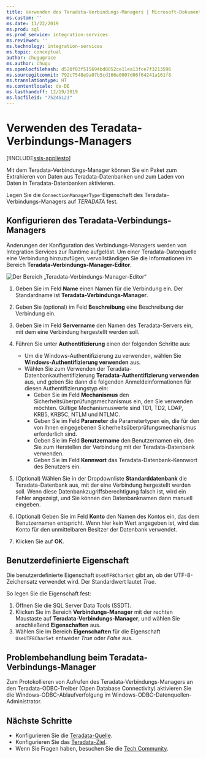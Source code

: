 ```yaml
---
title: Verwenden des Teradata-Verbindungs-Managers | Microsoft-Dokumentation
ms.custom: ''
ms.date: 11/22/2019
ms.prod: sql
ms.prod_service: integration-services
ms.reviewer: ''
ms.technology: integration-services
ms.topic: conceptual
author: chugugrace
ms.author: chugu
ms.openlocfilehash: d520f83f515694bd8852ce11ea13fce7f3213596
ms.sourcegitcommit: 792c7548e9a07b5cd166e0007d06f64241a161f8
ms.translationtype: HT
ms.contentlocale: de-DE
ms.lasthandoff: 12/19/2019
ms.locfileid: "75245123"
---
```

# <a name="use-the-teradata-connection-manager"></a>Verwenden des Teradata-Verbindungs-Managers

[!INCLUDE[ssis-appliesto](../../includes/ssis-appliesto-ssvrpluslinux-asdb-asdw-xxx.md)]

Mit dem Teradata-Verbindungs-Manager können Sie ein Paket zum Extrahieren von Daten aus Teradata-Datenbanken und zum Laden von Daten in Teradata-Datenbanken aktivieren.

Legen Sie die `ConnectionManagerType`-Eigenschaft des Teradata-Verbindungs-Managers auf *TERADATA* fest.

## <a name="configure-the-teradata-connection-manager"></a>Konfigurieren des Teradata-Verbindungs-Managers

Änderungen der Konfiguration des Verbindungs-Managers werden von Integration Services zur Runtime aufgelöst. Um einer Teradata-Datenquelle eine Verbindung hinzuzufügen, vervollständigen Sie die Informationen im Bereich **Teradata-Verbindungs-Manager-Editor**.

![Der Bereich „Teradata-Verbindungs-Manager-Editor“](media/teradata-connection-manager.png)

1. Geben Sie im Feld **Name** einen Namen für die Verbindung ein. Der Standardname ist **Teradata-Verbindungs-Manager**.

1. Geben Sie (optional) im Feld **Beschreibung** eine Beschreibung der Verbindung ein.

1. Geben Sie im Feld **Servername** den Namen des Teradata-Servers ein, mit dem eine Verbindung hergestellt werden soll.

1. Führen Sie unter **Authentifizierung** einen der folgenden Schritte aus:

   - Um die Windows-Authentifizierung zu verwenden, wählen Sie **Windows-Authentifizierung verwenden** aus.
   - Wählen Sie zum Verwenden der Teradata-Datenbankauthentifizierung **Teradata-Authentifizierung verwenden** aus, und geben Sie dann die folgenden Anmeldeinformationen für diesen Authentifizierungstyp ein:
     - Geben Sie im Feld **Mechanismus** den Sicherheitsüberprüfungsmechanismus ein, den Sie verwenden möchten. Gültige Mechanismuswerte sind TD1, TD2, LDAP, KRB5, KRB5C, NTLM und NTLMC.
     - Geben Sie im Feld **Parameter** die Parametertypen ein, die für den von Ihnen eingegebenen Sicherheitsüberprüfungsmechanismus erforderlich sind.
     - Geben Sie im Feld **Benutzername** den Benutzernamen ein, den Sie zum Herstellen der Verbindung mit der Teradata-Datenbank verwenden.  
     - Geben Sie im Feld **Kennwort** das Teradata-Datenbank-Kennwort des Benutzers ein.

1. (Optional) Wählen Sie in der Dropdownliste **Standarddatenbank** die Teradata-Datenbank aus, mit der eine Verbindung hergestellt werden soll. Wenn diese Datenbankzugriffsberechtigung falsch ist, wird ein Fehler angezeigt, und Sie können den Datenbanknamen dann manuell eingeben.

1. (Optional) Geben Sie im Feld **Konto** den Namen des Kontos ein, das dem Benutzernamen entspricht. Wenn hier kein Wert angegeben ist, wird das Konto für den unmittelbaren Besitzer der Datenbank verwendet.
1. Klicken Sie auf **OK**.

## <a name="custom-property"></a>Benutzerdefinierte Eigenschaft

Die benutzerdefinierte Eigenschaft `UseUTF8CharSet` gibt an, ob der UTF-8-Zeichensatz verwendet wird. Der Standardwert lautet *True*.

So legen Sie die Eigenschaft fest:

1. Öffnen Sie die SQL Server Data Tools (SSDT).
1. Klicken Sie im Bereich **Verbindungs-Manager** mit der rechten Maustaste auf **Teradata-Verbindungs-Manager**, und wählen Sie anschließend **Eigenschaften** aus.
1. Wählen Sie im Bereich **Eigenschaften** für die Eigenschaft `UseUTF8CharSet` entweder *True* oder *False* aus.

## <a name="troubleshoot-the-teradata-connection-manager"></a>Problembehandlung beim Teradata-Verbindungs-Manager

Zum Protokollieren von Aufrufen des Teradata-Verbindungs-Managers an den Teradata-ODBC-Treiber (Open Database Connectivity) aktivieren Sie die Windows-ODBC-Ablaufverfolgung im Windows-ODBC-Datenquellen-Administrator.

## <a name="next-steps"></a>Nächste Schritte

- Konfigurieren Sie die [Teradata-Quelle](teradata-source.md).
- Konfigurieren Sie das [Teradata-Ziel](teradata-destination.md).
- Wenn Sie Fragen haben, besuchen Sie die [Tech Community](https://aka.ms/AA5u35j).
